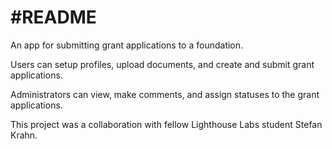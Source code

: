 #README
=======

An app for submitting grant applications to a foundation.

Users can setup profiles, upload documents, and create and submit grant applications.

Administrators can view, make comments, and assign statuses to the grant applications.

This project was a collaboration with fellow Lighthouse Labs student Stefan Krahn.
